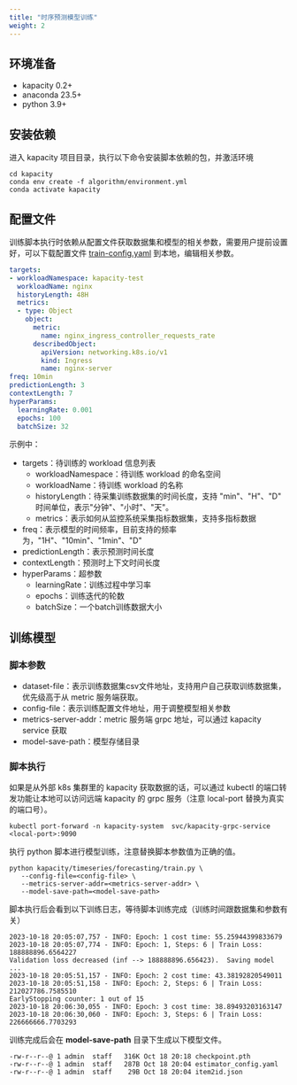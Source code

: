 ```yaml
---
title: "时序预测模型训练"
weight: 2
---
```


## 环境准备

- kapacity 0.2+
- anaconda 23.5+
- python 3.9+

## 安装依赖

进入 kapacity 项目目录，执行以下命令安装脚本依赖的包，并激活环境

```shell
cd kapacity
conda env create -f algorithm/environment.yml
conda activate kapacity
```

## 配置文件

训练脚本执行时依赖从配置文件获取数据集和模型的相关参数，需要用户提前设置好，可以下载配置文件 [train-config.yaml](/examples/algorithm/train-config.yaml)
到本地，编辑相关参数。

```yaml
targets:
- workloadNamespace: kapacity-test
  workloadName: nginx
  historyLength: 48H
  metrics:
  - type: Object
    object:
      metric:
        name: nginx_ingress_controller_requests_rate
      describedObject:
        apiVersion: networking.k8s.io/v1
        kind: Ingress
        name: nginx-server
freq: 10min
predictionLength: 3
contextLength: 7
hyperParams:
  learningRate: 0.001
  epochs: 100
  batchSize: 32
```

示例中：

- targets：待训练的 workload 信息列表
    * workloadNamespace：待训练 workload 的命名空间
    * workloadName：待训练 workload 的名称
    * historyLength：待采集训练数据集的时间长度，支持 "min"、"H"、"D" 时间单位，表示"分钟"、"小时"、"天"。
    * metrics：表示如何从监控系统采集指标数据集，支持多指标数据
- freq：表示模型的时间频率，目前支持的频率为，"1H"、"10min"、"1min"、"D"
- predictionLength：表示预测时间长度
- contextLength：预测时上下文时间长度
- hyperParams：超参数
    * learningRate：训练过程中学习率
    * epochs：训练迭代的轮数
    * batchSize：一个batch训练数据大小

## 训练模型

### 脚本参数

- dataset-file：表示训练数据集csv文件地址，支持用户自己获取训练数据集，优先级高于从 metric 服务端获取。
- config-file：表示训练配置文件地址，用于调整模型相关参数
- metrics-server-addr：metric 服务端 grpc 地址，可以通过 kapacity service 获取
- model-save-path：模型存储目录

### 脚本执行

如果是从外部 k8s 集群里的 kapacity 获取数据的话，可以通过 kubectl 的端口转发功能让本地可以访问远端 kapacity 的 grpc
服务（注意 local-port 替换为真实的端口号）。

```shell
kubectl port-forward -n kapacity-system  svc/kapacity-grpc-service <local-port>:9090
```

执行 python 脚本进行模型训练，注意替换脚本参数值为正确的值。

```shell
python kapacity/timeseries/forecasting/train.py \
   --config-file=<config-file> \
   --metrics-server-addr=<metrics-server-addr> \
   --model-save-path=<model-save-path>
```

脚本执行后会看到以下训练日志，等待脚本训练完成（训练时间跟数据集和参数有关）

```shell
2023-10-18 20:05:07,757 - INFO: Epoch: 1 cost time: 55.25944399833679
2023-10-18 20:05:07,774 - INFO: Epoch: 1, Steps: 6 | Train Loss: 188888896.6564227
Validation loss decreased (inf --> 188888896.656423).  Saving model ...
2023-10-18 20:05:51,157 - INFO: Epoch: 2 cost time: 43.38192820549011
2023-10-18 20:05:51,158 - INFO: Epoch: 2, Steps: 6 | Train Loss: 212027786.7585510
EarlyStopping counter: 1 out of 15
2023-10-18 20:06:30,055 - INFO: Epoch: 3 cost time: 38.89493203163147
2023-10-18 20:06:30,060 - INFO: Epoch: 3, Steps: 6 | Train Loss: 226666666.7703293
```

训练完成后会在 **model-save-path** 目录下生成以下模型文件。

```shell
-rw-r--r--@ 1 admin  staff   316K Oct 18 20:18 checkpoint.pth
-rw-r--r--@ 1 admin  staff   287B Oct 18 20:04 estimator_config.yaml
-rw-r--r--@ 1 admin  staff    29B Oct 18 20:04 item2id.json
```

